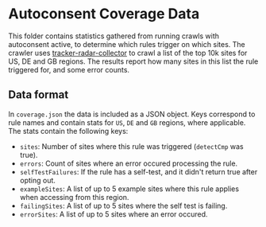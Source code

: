 # Autoconsent Coverage Data

This folder contains statistics gathered from running crawls with autoconsent active, to determine which rules trigger on which sites.
The crawler uses [tracker-radar-collector](https://github.com/threatcode/tracker-radar-collector/) to crawl a list of the top 10k sites for US, DE and GB regions.
The results report how many sites in this list the rule triggered for, and some error counts.

## Data format

In `coverage.json` the data is included as a JSON object. Keys correspond to rule names and contain stats for `US`, `DE` and `GB` regions, where applicable.
The stats contain the following keys:
 - `sites`: Number of sites where this rule was triggered (`detectCmp` was true).
 - `errors`: Count of sites where an error occured processing the rule.
 - `selfTestFailures`: If the rule has a self-test, and it didn't return true after opting out.
 - `exampleSites`: A list of up to 5 example sites where this rule applies when accessing from this region.
 - `failingSites`: A list of up to 5 sites where the self test is failing.
 - `errorSites`: A list of up to 5 sites where an error occured.
